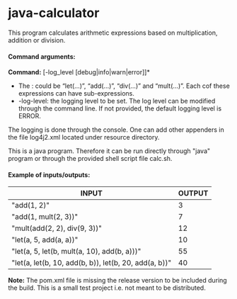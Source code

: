 # java-calculator

This program calculates arithmetic expressions based on multiplication, addition or division.
#### Command arguments:
**Command:**  <command> [-log_level [debug|info|warn|error]]*

- The <command>: could be “let(…)”, “add(…)”, “div(…)” and “mult(…)”. Each cof these  expressions can have sub-expressions.
- -log-level: the logging level to be set. The log level can be modified through the command line. If not provided, the default logging level is ERROR.

The logging is done through the console. One can add other appenders in the file log4j2.xml located under resource directory.

This is a java program. Therefore it can be run directly through "java" program or through the provided shell script file calc.sh.

#### Example of inputs/outputs:

| INPUT  | OUTPUT |
| ------ | ------ |
|"add(1, 2)" |3 |
|"add(1, mult(2, 3))"|7|
|"mult(add(2, 2), div(9, 3))"|12|
|"let(a, 5, add(a, a))"|10|
|"let(a, 5, let(b, mult(a, 10), add(b, a)))"|55|
|"let(a, let(b, 10, add(b, b)), let(b, 20, add(a, b))"|40|

**Note:** The pom.xml file is missing the release version to be included during the build. This is a small test project i.e. not meant to be distributed. 